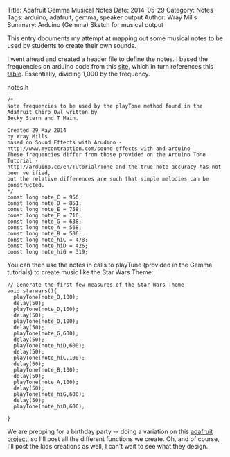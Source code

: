 Title: Adafruit Gemma Musical Notes
Date: 2014-05-29
Category: Notes
Tags: arduino, adafruit, gemma, speaker output
Author: Wray Mills
Summary: Arduino (Gemma) Sketch for musical output

This entry documents my attempt at mapping out some musical notes to be used by students to create their own sounds.

I went ahead and created a header file to define the notes. I based the frequencies on arduino code from this [site](http://arduino.cc/en/Tutorial/Tone), which in turn references this [table](http://www.phy.mtu.edu/~suits/notefreqs.html). Essentially, dividing 1,000 by the frequency.


notes.h
~~~~~~
/*
Note frequencies to be used by the playTone method found in the Adafruit Chirp Owl written by
Becky Stern and T Main.

Created 29 May 2014
by Wray Mills
based on Sound Effects with Arudino - http://www.mycontraption.com/sound-effects-with-and-arduino
These frequencies differ from those provided on the Arduino Tone Tutorial - 
http://arduino.cc/en/Tutorial/Tone and the true note accuracy has not been verified, 
but the relative differences are such that simple melodies can be constructed.
*/
const long note_C = 956;
const long note_D = 851;
const long note_E = 758;
const long note_F = 716;
const long note_G = 638;
const long note_A = 568;
const long note_B = 506;
const long note_hiC = 478;
const long note_hiD = 426;
const long note_hiG = 319;
~~~~~~


You can then use the notes in calls to playTune (provided in the Gemma tutorials) to create music like the Star Wars Theme:

~~~~~~
// Generate the first few measures of the Star Wars Theme
void starwars(){
  playTone(note_D,100);
  delay(50);
  playTone(note_D,100);
  delay(50);
  playTone(note_D,100);
  delay(50);
  playTone(note_G,600);
  delay(50);
  playTone(note_hiD,600);
  delay(50);
  playTone(note_hiC,100);
  delay(50);
  playTone(note_B,100);
  delay(50);
  playTone(note_A,100);
  delay(50);
  playTone(note_hiG,600);
  delay(50);
  playTone(note_hiD,600);

}
~~~~~~

We are prepping for a birthday party -- doing a variation on this [adafruit project](https://learn.adafruit.com/chirping-plush-owl-toy/overview), so I'll post all the different functions we create. Oh, and of course, I'll post the kids creations as well, I can't wait to see what they design.
